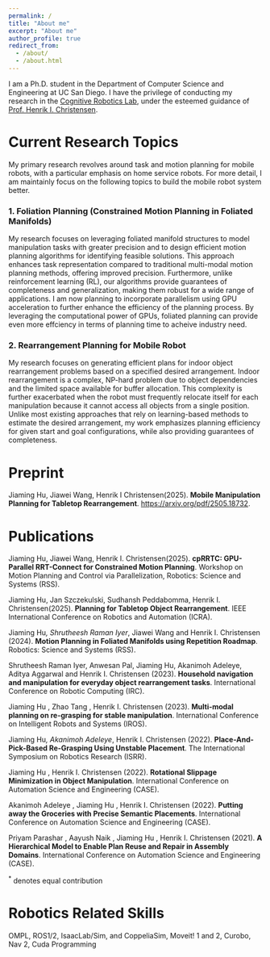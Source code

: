 ```yaml
---
permalink: /
title: "About me"
excerpt: "About me"
author_profile: true
redirect_from: 
  - /about/
  - /about.html
---
```


I am a Ph.D. student in the Department of Computer Science and Engineering at UC San Diego. I have the privilege of conducting my research in the [Cognitive Robotics Lab](https://www.cogrob.org/), under the esteemed guidance of [Prof. Henrik I. Christensen](https://www.hichristensen.com/). 

Current Research Topics
======
My primary research revolves around task and motion planning for mobile robots, with a particular emphasis on home service robots. For more detail, I am maintainly focus on the following topics to build the mobile robot system better.

### 1. Foliation Planning (Constrained Motion Planning in Foliated Manifolds)
    
My research focuses on leveraging foliated manifold structures to model manipulation tasks with greater precision and to design efficient motion planning algorithms for identifying feasible solutions. This approach enhances task representation compared to traditional multi-modal motion planning methods, offering improved precision. Furthermore, unlike reinforcement learning (RL), our algorithms provide guarantees of completeness and generalization, making them robust for a wide range of applications. I am now planning to incorporate parallelism using GPU acceleration to further enhance the efficiency of the planning process. By leveraging the computational power of GPUs, foliated planning can provide even more effciency in terms of planning time to acheive industry need.

### 2. Rearrangement Planning for Mobile Robot

My research focuses on generating efficient plans for indoor object rearrangement problems based on a specified desired arrangement. Indoor rearrangement is a complex, NP-hard problem due to object dependencies and the limited space available for buffer allocation. This complexity is further exacerbated when the robot must frequently relocate itself for each manipulation because it cannot access all objects from a single position. Unlike most existing approaches that rely on learning-based methods to estimate the desired arrangement, my work emphasizes planning efficiency for given start and goal configurations, while also providing guarantees of completeness.

Preprint
=====
Jiaming Hu, Jiawei Wang, Henrik I Christensen(2025). <b>Mobile Manipulation Planning for Tabletop Rearrangement</b>. https://arxiv.org/pdf/2505.18732. 

Publications
======

Jiaming Hu, Jiawei Wang, Henrik I. Christensen(2025). <b>cpRRTC: GPU-Parallel RRT-Connect for Constrained Motion Planning</b>. Workshop on Motion Planning and Control via Parallelization, Robotics: Science and Systems (RSS).

Jiaming Hu, Jan Szczekulski, Sudhansh Peddabomma, Henrik I. Christensen(2025). <b>Planning for Tabletop Object Rearrangement</b>. IEEE International Conference on Robotics and Automation (ICRA).

Jiaming Hu<sup>*</sup>, Shrutheesh Raman Iyer<sup>*</sup>, Jiawei Wang and Henrik I. Christensen (2024). <b>Motion Planning in Foliated Manifolds using Repetition Roadmap</b>. Robotics: Science and Systems (RSS).

Shrutheesh Raman Iyer, Anwesan Pal, Jiaming Hu, Akanimoh Adeleye, Aditya Aggarwal and Henrik I. Christensen (2023). <b>Household navigation and manipulation for everyday object rearrangement tasks</b>. International Conference on Robotic Computing (IRC).

Jiaming Hu , Zhao Tang , Henrik I. Christensen (2023). <b>Multi-modal planning on re-grasping for stable manipulation</b>. International Conference on Intelligent Robots and Systems (IROS).

Jiaming Hu<sup>*</sup>, Akanimoh Adeleye<sup>*</sup>, Henrik I. Christensen (2022). <b>Place-And-Pick-Based Re-Grasping Using Unstable Placement</b>. The International Symposium on Robotics Research (ISRR).

Jiaming Hu , Henrik I. Christensen (2022). <b>Rotational Slippage Minimization in Object Manipulation</b>. International Conference on Automation Science and Engineering (CASE).

Akanimoh Adeleye , Jiaming Hu , Henrik I. Christensen (2022). <b>Putting away the Groceries with Precise Semantic Placements</b>. International Conference on Automation Science and Engineering (CASE).

Priyam Parashar , Aayush Naik , Jiaming Hu , Henrik I. Christensen (2021). <b>A Hierarchical Model to Enable Plan Reuse and Repair in Assembly Domains</b>. International Conference on Automation Science and Engineering (CASE).

<sup>*</sup> denotes equal contribution

Robotics Related Skills
======
OMPL, ROS1/2, IsaacLab/Sim, and CoppeliaSim, Moveit! 1 and 2, Curobo, Nav 2, Cuda Programming